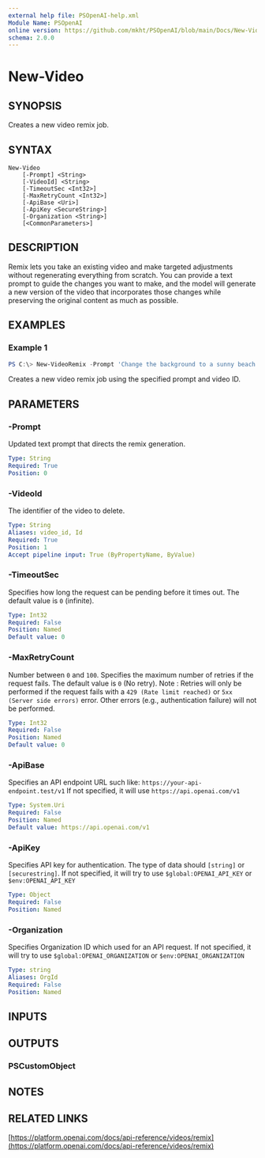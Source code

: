 ```yaml
---
external help file: PSOpenAI-help.xml
Module Name: PSOpenAI
online version: https://github.com/mkht/PSOpenAI/blob/main/Docs/New-VideoRemix.md
schema: 2.0.0
---
```


# New-Video

## SYNOPSIS
Creates a new video remix job.

## SYNTAX

```
New-Video
    [-Prompt] <String>
    [-VideoId] <String>
    [-TimeoutSec <Int32>]
    [-MaxRetryCount <Int32>]
    [-ApiBase <Uri>]
    [-ApiKey <SecureString>]
    [-Organization <String>]
    [<CommonParameters>]
```

## DESCRIPTION
Remix lets you take an existing video and make targeted adjustments without regenerating everything from scratch. You can provide a text prompt to guide the changes you want to make, and the model will generate a new version of the video that incorporates those changes while preserving the original content as much as possible.

## EXAMPLES

### Example 1
```powershell
PS C:\> New-VideoRemix -Prompt 'Change the background to a sunny beach' -VideoId 'video_abc123'
```

Creates a new video remix job using the specified prompt and video ID.


## PARAMETERS

### -Prompt
Updated text prompt that directs the remix generation.

```yaml
Type: String
Required: True
Position: 0
```

### -VideoId
The identifier of the video to delete.

```yaml
Type: String
Aliases: video_id, Id
Required: True
Position: 1
Accept pipeline input: True (ByPropertyName, ByValue)
```

### -TimeoutSec
Specifies how long the request can be pending before it times out.
The default value is `0` (infinite).

```yaml
Type: Int32
Required: False
Position: Named
Default value: 0
```

### -MaxRetryCount
Number between `0` and `100`.
Specifies the maximum number of retries if the request fails.
The default value is `0` (No retry).
Note : Retries will only be performed if the request fails with a `429 (Rate limit reached)` or `5xx (Server side errors)` error. Other errors (e.g., authentication failure) will not be performed.

```yaml
Type: Int32
Required: False
Position: Named
Default value: 0
```

### -ApiBase
Specifies an API endpoint URL such like: `https://your-api-endpoint.test/v1`
If not specified, it will use `https://api.openai.com/v1`

```yaml
Type: System.Uri
Required: False
Position: Named
Default value: https://api.openai.com/v1
```

### -ApiKey
Specifies API key for authentication.
The type of data should `[string]` or `[securestring]`.
If not specified, it will try to use `$global:OPENAI_API_KEY` or `$env:OPENAI_API_KEY`

```yaml
Type: Object
Required: False
Position: Named
```

### -Organization
Specifies Organization ID which used for an API request.
If not specified, it will try to use `$global:OPENAI_ORGANIZATION` or `$env:OPENAI_ORGANIZATION`

```yaml
Type: string
Aliases: OrgId
Required: False
Position: Named
```

## INPUTS

## OUTPUTS

### PSCustomObject

## NOTES

## RELATED LINKS

[https://platform.openai.com/docs/api-reference/videos/remix](https://platform.openai.com/docs/api-reference/videos/remix)

